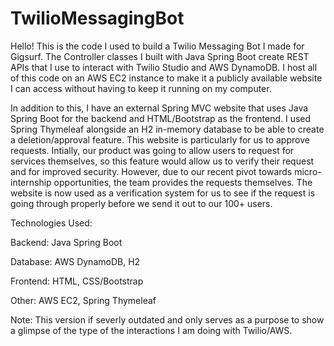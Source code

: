 # TwilioMessagingBot

Hello! This is the code I used to build a Twilio Messaging Bot I made for Gigsurf. The Controller classes I built with Java Spring Boot create REST APIs
that I use to interact with Twilio Studio and AWS DynamoDB. I host all of this code on an AWS EC2 instance to make it a publicly available website
I can access without having to keep it running on my computer. 

In addition to this, I have an external Spring MVC website that uses Java Spring Boot for the backend and HTML/Bootstrap as the frontend. I used Spring
Thymeleaf alongside an H2 in-memory database to be able to create a deletion/approval feature. This website is particularly for us to approve requests.
Intially, our product was going to allow users to request for services themselves, so this feature would allow us to verify their request and for
improved security. However, due to our recent pivot towards micro-internship opportunities, the team provides the requests themselves. The website is
now used as a verification system for us to see if the request is going through properly before we send it out to our 100+ users.

Technologies Used:

Backend: Java Spring Boot

Database: AWS DynamoDB, H2

Frontend: HTML, CSS/Bootstrap

Other: AWS EC2, Spring Thymeleaf

Note: This version if severly outdated and only serves as a purpose to show a glimpse of the type of the interactions I am doing with Twilio/AWS.
